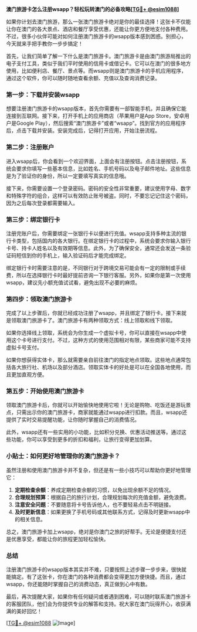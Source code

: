 **澳门旅游卡怎么注册wsapp？轻松玩转澳门的必备攻略[[TG💪+ @esim1088](https://t.me/s/esim1088)]**

如果你计划去澳门旅游，那么一张澳门旅游卡绝对是你的最佳选择！这张卡不仅能让你在澳门的各大景点、酒店和餐厅享受优惠，还能让你更方便地支付各种费用。不过，很多小伙伴可能对如何注册澳门旅游卡的wsapp版本感到困惑。别担心，今天就来手把手教你一步步搞定！

首先，让我们简单了解一下什么是澳门旅游卡。澳门旅游卡是由澳门旅游局推出的电子支付工具，类似于我们平时使用的信用卡或借记卡。它可以在澳门的很多地方使用，比如便利店、餐厅、景点等。而wsapp则是澳门旅游卡的手机应用程序，通过这个软件，你可以随时随地查看余额、充值以及查询消费记录。

### 第一步：下载并安装wsapp

想要注册澳门旅游卡的wsapp版本，首先你需要有一部智能手机，并且确保它能连接到互联网。接下来，打开手机上的应用商店（苹果用户是App Store，安卓用户是Google Play），然后搜索“澳门旅游卡”或者“wsapp”。找到官方的应用程序后，点击下载并安装。安装完成后，记得打开应用，开始注册流程。

### 第二步：注册账户

进入wsapp后，你会看到一个欢迎界面，上面会有注册按钮。点击注册按钮，系统会要求你填写一些基本信息，比如姓名、手机号码以及电子邮件地址。这些信息是为了验证你的身份，所以一定要填写真实的信息哦。

接下来，你需要设置一个登录密码。密码的安全性非常重要，建议使用字母、数字和特殊字符的组合，这样可以有效防止账号被盗。同时，不要忘记记住这个密码，因为之后每次登录都需要输入。

### 第三步：绑定银行卡

注册完账户后，你需要绑定一张银行卡以便进行充值。wsapp支持多种主流的银行卡类型，包括国内的各大银行。在绑定银行卡的过程中，系统会要求你输入银行卡号、持卡人姓名以及有效期等信息。此外，为了确保安全，通常还会发送一条验证码短信到你的手机上，输入验证码后才能完成绑定。

绑定银行卡时需要注意的是，不同银行对于跨境交易可能会有一定的限制或手续费，所以在选择银行卡时最好提前咨询一下银行客服。另外，如果你是第一次使用wsapp，建议先小额充值试试看，避免出现不必要的麻烦。

### 第四步：领取澳门旅游卡

完成了以上步骤后，你就已经成功注册了wsapp，并且绑定了银行卡。接下来就是领取澳门旅游卡了。澳门旅游卡有两种领取方式：线上领取和线下领取。

如果你选择线上领取，系统会为你生成一个虚拟卡号，你可以直接在wsapp中使用这个卡号进行支付。不过，这种方式的使用范围相对有限，某些商家可能不支持虚拟卡号支付。

如果你想获得实体卡，那么就需要亲自前往澳门的指定地点领取。这些地点通常包括各大旅行社、机场以及部分酒店。领取实体卡的好处是可以在全国各地使用，而且更加直观方便。

### 第五步：开始使用澳门旅游卡

领取澳门旅游卡后，你就可以开始愉快地使用它啦！无论是购物、吃饭还是游玩景点，只需出示你的澳门旅游卡，商家就能通过wsapp进行扣款。而且，wsapp还提供了实时交易提醒功能，让你随时掌握自己的消费情况。

此外，wsapp还有一些实用的小功能，比如积分兑换、优惠活动推送等。通过这些功能，你可以享受到更多的折扣和福利，让旅行变得更加划算。

### 小贴士：如何更好地管理你的澳门旅游卡？

虽然注册和使用澳门旅游卡并不复杂，但还是有一些小技巧可以帮助你更好地管理它：

1. **定期检查余额**：养成定期检查余额的习惯，以免出现余额不足的情况。
2. **合理规划预算**：根据自己的旅行计划，合理规划每次的充值金额，避免浪费。
3. **注意安全问题**：不要随意将卡号告诉他人，也不要轻易点击不明链接。
4. **及时更新信息**：如果更换了手机号码或其他联系方式，记得及时更新wsapp中的相关信息。

总之，澳门旅游卡加上wsapp，绝对是你澳门之旅的好帮手。无论是便捷支付还是优惠享受，都能让你的旅程更加轻松愉快。

### 总结

注册澳门旅游卡的wsapp版本其实并不难，只要按照上述步骤一步步来，很快就能搞定。有了这张卡，你在澳门的各种消费都会变得更加方便快捷。而且，通过wsapp，你还能随时掌握自己的消费动态，真正做到心中有数。

最后，再次提醒大家，如果你有任何疑问或者遇到困难，可以随时联系澳门旅游卡的客服团队，他们会为你提供专业的解答和支持。祝大家在澳门玩得开心，收获满满的美好回忆！

[[TG💪+ @esim1088](https://t.me/s/esim1088) ![Image](https://i.postimg.cc/4NQfJmqS/Snipaste-2025-05-13-00-14-12.png)]